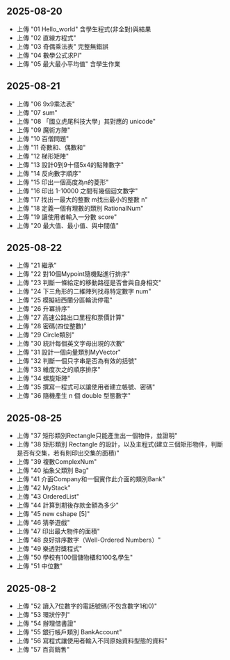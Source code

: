 ## 2025-08-20
- 上傳 "01 Hello_world" 含學生程式(非全對)與結果
- 上傳 "02 直線方程式"
- 上傳 "03 奇偶乘法表" 完整無錯誤
- 上傳 "04 數學公式求PI"
- 上傳 "05 最大最小平均值" 含學生作業
  
## 2025-08-21
- 上傳 "06 9x9乘法表"
- 上傳 "07 sum"
- 上傳 "08 「國立虎尾科技大學」其對應的 unicode"
- 上傳 "09 魔術方陣"
- 上傳 "10 百僧問題"
- 上傳 "11 奇數和、偶數和"
- 上傳 "12 梯形矩陣"
- 上傳 "13 設計0到9十個5x4的點陣數字"
- 上傳 "14 反向數字順序"
- 上傳 "15 印出一個高度為n的菱形"
- 上傳 "16 印出 1-10000 之間有幾個迴文數字"
- 上傳 "17 找出一最大的整數 m找出最小的整數 n"
- 上傳 "18 定義一個有理數的類別 RationalNum"
- 上傳 "19 讓使用者輸入一分數 score"
- 上傳 "20 最大值、最小值、與中間值"

## 2025-08-22
- 上傳 "21 繼承"
- 上傳 "22 對10個Mypoint隨機點進行排序"
- 上傳 "23 判斷一條給定的移動路徑是否會與自身相交"
- 上傳 "24 下三角形的二維陣列找尋特定數字 num"
- 上傳 "25 模擬紐西蘭分區輪流停電"
- 上傳 "26 升冪排序"
- 上傳 "27 高速公路出口里程和票價計算"
- 上傳 "28 密碼(四位整數)"
- 上傳 "29 Circle類別"
- 上傳 "30 統計每個英文字母出現的次數"
- 上傳 "31 設計一個向量類別MyVector"
- 上傳 "32 判斷一個只字串是否為有效的括號"
- 上傳 "33 維度次之的順序排序"
- 上傳 "34 螺旋矩陣"
- 上傳 "35 撰寫一程式可以讓使用者建立帳號、密碼"
- 上傳 "36 隨機產生 n 個 double 型態數字"

## 2025-08-25
- 上傳 "37 矩形類別Rectangle只能產生出一個物件，並證明"
- 上傳 "38 矩形類別 Rectangle 的設計，以及主程式(建立三個矩形物件，判斷是否有交集，若有則印出交集的面積)"
- 上傳 "39 複數ComplexNum"
- 上傳 "40 抽象父類別 Bag"
- 上傳 "41 介面Company和一個實作此介面的類別Bank"
- 上傳 "42 MyStack"
- 上傳 "43 OrderedList"
- 上傳 "44 計算到期後存款金額為多少"
- 上傳 "45 new cshape [5]"
- 上傳 "46 猜拳遊戲"
- 上傳 "47 印出最大物件的面積"
- 上傳 "48 良好排序數字（Well-Ordered Numbers）"
- 上傳 "49 樂透對獎程式"
- 上傳 "50 學校有100個儲物櫃和100名學生"
- 上傳 "51 中位數"

## 2025-08-2
- 上傳 "52 讀入7位數字的電話號碼(不包含數字1和0)"
- 上傳 "53 環狀佇列"
- 上傳 "54 辦理借書證"
- 上傳 "55 銀行帳戶類別 BankAccount"
- 上傳 "56 寫程式讓使用者輸入不同原始資料型態的資料"
- 上傳 "57 百貨銷售"

